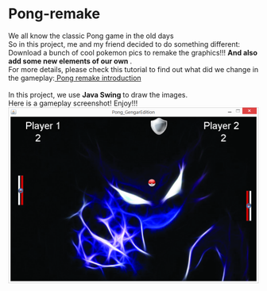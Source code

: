# Pong-remake
We all know the classic Pong game in the old days <br> 
So in this project, me and my friend decided to do something different: Download a bunch of cool pokemon pics to remake the graphics!!! <b> And also add some new elements of our own </b>. <br>
For more details, please check this tutorial to find out what did we change in the gameplay:<a href="https://www.dropbox.com/s/ic3u6p2qf9wgakc/Tutorial.docx?dl=0"> Pong remake introduction </a>
<br> <br>
In this project, we use <b> Java Swing </b> to draw the images. <br>
Here is a gameplay screenshot! Enjoy!!!
![alt text](https://github.com/AlexNguyen1612/Pong-remake/blob/master/Gameplay_screenshot.png)
